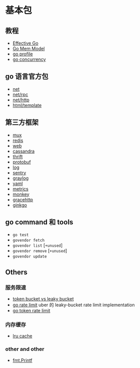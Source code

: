 # 基本包

## 教程

+ [Effective Go](https://golang.org/doc/effective_go.html)
+ [Go Mem Model](https://golang.org/ref/mem)
+ [go profile](https://blog.golang.org/profiling-go-programs)
+ [go concurrency](https://blog.golang.org/pipelines)

## go 语言官方包

+ [net]()
+ [net/rpc]()
+ [net/http]()
+ [html/template]()

## 第三方框架

+ [mux](https://github.com/gorilla/mux)
+ [redis](https://github.com/go-redis/redis)
+ [web](https://github.com/gin-gonic/gin)
+ [cassandra](https://github.com/gocql/gocql)
+ [thrift](https://github.com/samuel/go-thrift)
+ [protobuf](github.com/golang/protobuf/proto)
+ [log](https://github.com/sirupsen/logrus)
+ [sentry](github.com/evalphobia/logrus_sentry)
+ [graylog](gopkg.in/gemnasium/logrus-graylog-hook.v2)
+ [yaml](gopkg.in/yaml.v2)
+ [metrics](code.byted.org/gopkg/metrics)
+ [monkey](https://github.com/bouk/monkey)
+ [gracehttp](https://github.com/facebookgo/grace/gracehttp)
+ [ginkgo](https://github.com/onsi/ginkgo)

## go command 和 tools

+ `go test`
+ `govendor fetch`
+ `govendor list` [`+unused`]
+ `govendor remove` [`+unused`]
+ `govendor update`

## Others

### 服务限速

+ [token bucket vs leaky bucket](http://blog.gssxgss.me/not-a-simple-problem-rate-limiting/)
+ [go rate limit](https://github.com/uber-go/ratelimit) uber 的 leaky-bucket rate limit implementation
+ [go token rate limit](https://github.com/juju/ratelimit)

### 内存缓存

+ [lru cache](https://github.com/hashicorp/golang-lru)

### other and other

+ [fmt.Printf](https://gobyexample.com/string-formatting)
